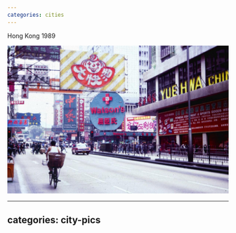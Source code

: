 ```yaml
---
categories: cities
---
```


Hong Kong 1989

![hongkong](https://raw.githubusercontent.com/muneer78/muneer78.github.io/master/images/Hong%20Kong.jpg) 

---
categories: city-pics
---

